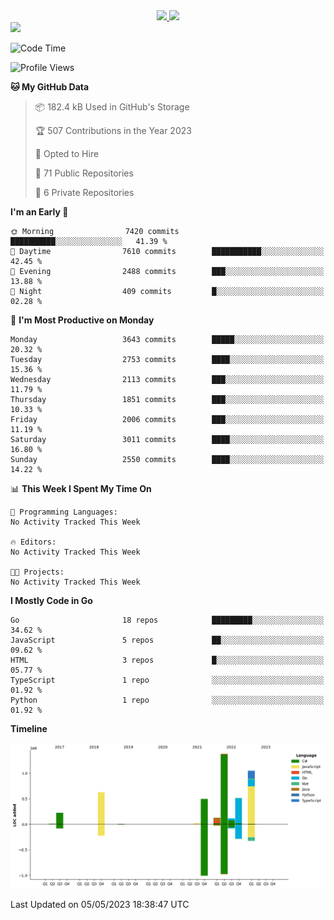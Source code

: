 <div align="center">
  <a href="https://github.com/arielsrv">
    <img height="180em" src="https://github-readme-stats.vercel.app/api?username=arielsrv&show_icons=true&theme=radical&include_all_commits=true&count_private=true"/>
    <img height="180em" src="https://github-readme-stats.vercel.app/api/top-langs/?username=arielsrv&layout=compact&langs_count=10&theme=radical"/>
 </a>
</div>

<div>
  <a href="https://www.linkedin.com/in/arielpineiro/" target="_blank">
    <img src="https://img.shields.io/badge/-LinkedIn-%230077B5?style=for-the-badge&logo=linkedin&logoColor=white" target="_blank">
  </a>
</div>

<!--START_SECTION:waka-->
![Code Time](http://img.shields.io/badge/Code%20Time-0%20secs-blue)

![Profile Views](http://img.shields.io/badge/Profile%20Views-0-blue)

**🐱 My GitHub Data** 

> 📦 182.4 kB Used in GitHub's Storage 
 > 
> 🏆 507 Contributions in the Year 2023
 > 
> 💼 Opted to Hire
 > 
> 📜 71 Public Repositories 
 > 
> 🔑 6 Private Repositories 
 > 
**I'm an Early 🐤** 

```text
🌞 Morning                7420 commits        ██████████░░░░░░░░░░░░░░░   41.39 % 
🌆 Daytime                7610 commits        ███████████░░░░░░░░░░░░░░   42.45 % 
🌃 Evening                2488 commits        ███░░░░░░░░░░░░░░░░░░░░░░   13.88 % 
🌙 Night                  409 commits         █░░░░░░░░░░░░░░░░░░░░░░░░   02.28 % 
```
📅 **I'm Most Productive on Monday** 

```text
Monday                   3643 commits        █████░░░░░░░░░░░░░░░░░░░░   20.32 % 
Tuesday                  2753 commits        ████░░░░░░░░░░░░░░░░░░░░░   15.36 % 
Wednesday                2113 commits        ███░░░░░░░░░░░░░░░░░░░░░░   11.79 % 
Thursday                 1851 commits        ███░░░░░░░░░░░░░░░░░░░░░░   10.33 % 
Friday                   2006 commits        ███░░░░░░░░░░░░░░░░░░░░░░   11.19 % 
Saturday                 3011 commits        ████░░░░░░░░░░░░░░░░░░░░░   16.80 % 
Sunday                   2550 commits        ████░░░░░░░░░░░░░░░░░░░░░   14.22 % 
```


📊 **This Week I Spent My Time On** 

```text
💬 Programming Languages: 
No Activity Tracked This Week

🔥 Editors: 
No Activity Tracked This Week

🐱‍💻 Projects: 
No Activity Tracked This Week
```

**I Mostly Code in Go** 

```text
Go                       18 repos            █████████░░░░░░░░░░░░░░░░   34.62 % 
JavaScript               5 repos             ██░░░░░░░░░░░░░░░░░░░░░░░   09.62 % 
HTML                     3 repos             █░░░░░░░░░░░░░░░░░░░░░░░░   05.77 % 
TypeScript               1 repo              ░░░░░░░░░░░░░░░░░░░░░░░░░   01.92 % 
Python                   1 repo              ░░░░░░░░░░░░░░░░░░░░░░░░░   01.92 % 
```



**Timeline**

![Lines of Code chart](https://raw.githubusercontent.com/arielsrv/arielsrv/main/assets/bar_graph.png)


 Last Updated on 05/05/2023 18:38:47 UTC
<!--END_SECTION:waka-->

